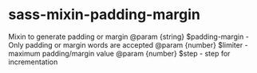 # sass-mixin-padding-margin


  Mixin to generate padding or margin
  @param {string} $padding-margin - Only padding or margin words are accepted
  @param {number} $limiter - maximum padding/margin value
  @param {number} $step - step for incrementation
 

